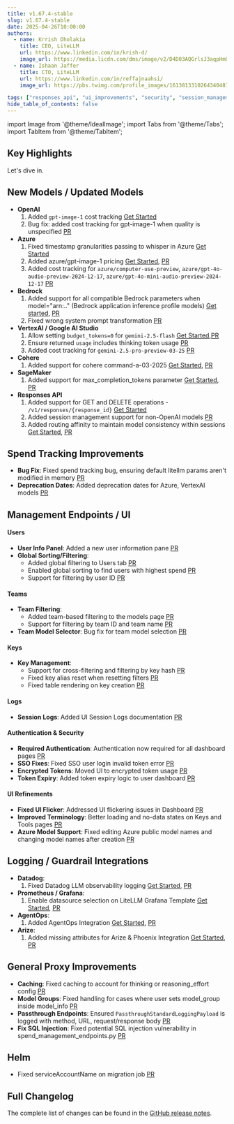 ```yaml
---
title: v1.67.4-stable
slug: v1.67.4-stable
date: 2025-04-26T10:00:00
authors:
  - name: Krrish Dholakia
    title: CEO, LiteLLM
    url: https://www.linkedin.com/in/krish-d/
    image_url: https://media.licdn.com/dms/image/v2/D4D03AQGrlsJ3aqpHmQ/profile-displayphoto-shrink_400_400/B4DZSAzgP7HYAg-/0/1737327772964?e=1749686400&v=beta&t=Hkl3U8Ps0VtvNxX0BNNq24b4dtX5wQaPFp6oiKCIHD8
  - name: Ishaan Jaffer
    title: CTO, LiteLLM
    url: https://www.linkedin.com/in/reffajnaahsi/
    image_url: https://pbs.twimg.com/profile_images/1613813310264340481/lz54oEiB_400x400.jpg

tags: ["responses_api", "ui_improvements", "security", "session_management"]
hide_table_of_contents: false
---
```

import Image from '@theme/IdealImage';
import Tabs from '@theme/Tabs';
import TabItem from '@theme/TabItem';

## Key Highlights


Let's dive in.



## New Models / Updated Models

- **OpenAI**
    1. Added `gpt-image-1` cost tracking [Get Started](https://docs.litellm.ai/docs/image_generation)
    2. Bug fix: added cost tracking for gpt-image-1 when quality is unspecified [PR](https://github.com/BerriAI/litellm/pull/10247)
- **Azure**
    1. Fixed timestamp granularities passing to whisper in Azure [Get Started](https://docs.litellm.ai/docs/audio_transcription)
    2. Added azure/gpt-image-1 pricing [Get Started](https://docs.litellm.ai/docs/image_generation), [PR](https://github.com/BerriAI/litellm/pull/10327)
    3. Added cost tracking for `azure/computer-use-preview`, `azure/gpt-4o-audio-preview-2024-12-17`, `azure/gpt-4o-mini-audio-preview-2024-12-17` [PR](https://github.com/BerriAI/litellm/pull/10178)
- **Bedrock**
    1. Added support for all compatible Bedrock parameters when model="arn:.." (Bedrock application inference profile models) [Get started](https://docs.litellm.ai/docs/providers/bedrock#bedrock-application-inference-profile), [PR](https://github.com/BerriAI/litellm/pull/10256)
    2. Fixed wrong system prompt transformation [PR](https://github.com/BerriAI/litellm/pull/10120)
- **VertexAI / Google AI Studio**
    1. Allow setting `budget_tokens=0` for `gemini-2.5-flash` [Get Started](https://docs.litellm.ai/docs/providers/gemini#usage---thinking--reasoning_content),[PR](https://github.com/BerriAI/litellm/pull/10198)
    2. Ensure returned `usage` includes thinking token usage [PR](https://github.com/BerriAI/litellm/pull/10198)
    3. Added cost tracking for `gemini-2.5-pro-preview-03-25` [PR](https://github.com/BerriAI/litellm/pull/10178)
- **Cohere**
    1. Added support for cohere command-a-03-2025 [Get Started](https://docs.litellm.ai/docs/providers/cohere), [PR](https://github.com/BerriAI/litellm/pull/10295)
- **SageMaker**
    1. Added support for max_completion_tokens parameter [Get Started](https://docs.litellm.ai/docs/providers/sagemaker), [PR](https://github.com/BerriAI/litellm/pull/10300)
- **Responses API**
    1. Added support for GET and DELETE operations - `/v1/responses/{response_id}` [Get Started](../../docs/response_api)
    2. Added session management support for non-OpenAI models [PR](https://github.com/BerriAI/litellm/pull/10321)
    3. Added routing affinity to maintain model consistency within sessions [Get Started](https://docs.litellm.ai/docs/response_api#load-balancing-with-routing-affinity), [PR](https://github.com/BerriAI/litellm/pull/10193)


## Spend Tracking Improvements

- **Bug Fix**: Fixed spend tracking bug, ensuring default litellm params aren't modified in memory [PR](https://github.com/BerriAI/litellm/pull/10167)
- **Deprecation Dates**: Added deprecation dates for Azure, VertexAI models [PR](https://github.com/BerriAI/litellm/pull/10308)

## Management Endpoints / UI

#### Users
- **User Info Panel**: Added a new user information pane [PR](https://github.com/BerriAI/litellm/pull/10213)
- **Global Sorting/Filtering**: 
  - Added global filtering to Users tab [PR](https://github.com/BerriAI/litellm/pull/10195)
  - Enabled global sorting to find users with highest spend [PR](https://github.com/BerriAI/litellm/pull/10211)
  - Support for filtering by user ID [PR](https://github.com/BerriAI/litellm/pull/10322)

#### Teams
- **Team Filtering**: 
  - Added team-based filtering to the models page [PR](https://github.com/BerriAI/litellm/pull/10325)
  - Support for filtering by team ID and team name [PR](https://github.com/BerriAI/litellm/pull/10324)
- **Team Model Selector**: Bug fix for team model selection [PR](https://github.com/BerriAI/litellm/pull/10171)

#### Keys
- **Key Management**: 
  - Support for cross-filtering and filtering by key hash [PR](https://github.com/BerriAI/litellm/pull/10322)
  - Fixed key alias reset when resetting filters [PR](https://github.com/BerriAI/litellm/pull/10099)
  - Fixed table rendering on key creation [PR](https://github.com/BerriAI/litellm/pull/10224)

#### Logs

- **Session Logs**: Added UI Session Logs documentation [PR](https://github.com/BerriAI/litellm/pull/10334)


#### Authentication & Security
- **Required Authentication**: Authentication now required for all dashboard pages [PR](https://github.com/BerriAI/litellm/pull/10229)
- **SSO Fixes**: Fixed SSO user login invalid token error [PR](https://github.com/BerriAI/litellm/pull/10298)
- **Encrypted Tokens**: Moved UI to encrypted token usage [PR](https://github.com/BerriAI/litellm/pull/10302)
- **Token Expiry**: Added token expiry logic to user dashboard [PR](https://github.com/BerriAI/litellm/pull/10250)

#### UI Refinements
- **Fixed UI Flicker**: Addressed UI flickering issues in Dashboard [PR](https://github.com/BerriAI/litellm/pull/10261)
- **Improved Terminology**: Better loading and no-data states on Keys and Tools pages [PR](https://github.com/BerriAI/litellm/pull/10253)
- **Azure Model Support**: Fixed editing Azure public model names and changing model names after creation [PR](https://github.com/BerriAI/litellm/pull/10249)


## Logging / Guardrail Integrations

- **Datadog**:
    1. Fixed Datadog LLM observability logging [Get Started](https://docs.litellm.ai/docs/proxy/logging#datadog), [PR](https://github.com/BerriAI/litellm/pull/10206)
- **Prometheus / Grafana**: 
    1. Enable datasource selection on LiteLLM Grafana Template [Get Started](https://docs.litellm.ai/docs/proxy/prometheus#-litellm-maintained-grafana-dashboards-), [PR](https://github.com/BerriAI/litellm/pull/10257)
- **AgentOps**: 
    1. Added AgentOps Integration [Get Started](https://docs.litellm.ai/docs/observability/agentops_integration), [PR](https://github.com/BerriAI/litellm/pull/9685)
- **Arize**: 
    1. Added missing attributes for Arize & Phoenix Integration [Get Started](https://docs.litellm.ai/docs/observability/arize_integration), [PR](https://github.com/BerriAI/litellm/pull/10215)


## General Proxy Improvements

- **Caching**: Fixed caching to account for thinking or reasoning_effort config [PR](https://github.com/BerriAI/litellm/pull/10140)
- **Model Groups**: Fixed handling for cases where user sets model_group inside model_info [PR](https://github.com/BerriAI/litellm/pull/10191)
- **Passthrough Endpoints**: Ensured `PassthroughStandardLoggingPayload` is logged with method, URL, request/response body [PR](https://github.com/BerriAI/litellm/pull/10194)
- **Fix SQL Injection**: Fixed potential SQL injection vulnerability in spend_management_endpoints.py [PR](https://github.com/BerriAI/litellm/pull/9878)



## Helm

- Fixed serviceAccountName on migration job [PR](https://github.com/BerriAI/litellm/pull/10258)

## Full Changelog

The complete list of changes can be found in the [GitHub release notes](https://github.com/BerriAI/litellm/compare/v1.67.0-stable...v1.67.4-stable).